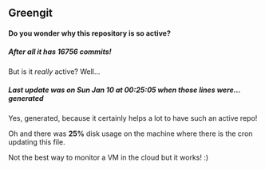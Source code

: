 ## Greengit

#### Do you wonder why this repository is so active?

##### After all it has 16756 commits!

But is it *really* active? Well...

##### Last update was on Sun Jan 10 at 00:25:05 when those lines were... generated

Yes, generated, because it certainly helps a lot to have such an active repo!

Oh and there was **25%** disk usage on the machine
where there is the cron updating this file.

Not the best way to monitor a VM in the cloud but it works! :)
